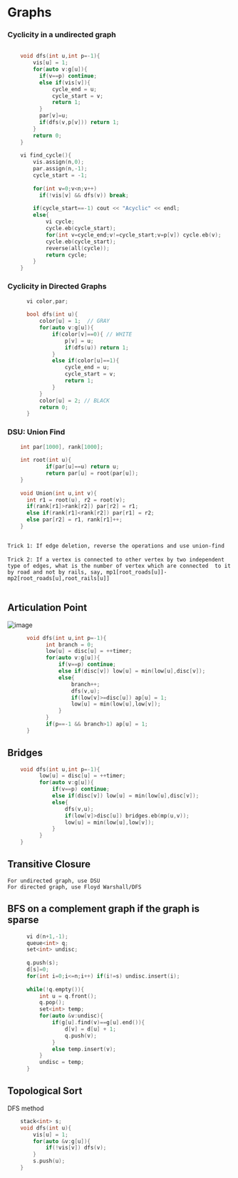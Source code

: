 # Graphs

### Cyclicity in a undirected graph

```cpp
    
    void dfs(int u,int p=-1){
        vis[u] = 1;
        for(auto v:g[u]){
          if(v==p) continue;
          else if(vis[v]){
              cycle_end = u;
              cycle_start = v;
              return 1;
          }
          par[v]=u;
          if(dfs(v,p[v])) return 1;
        }
        return 0;
    }
  
    vi find_cycle(){
        vis.assign(n,0);
        par.assign(n,-1);
        cycle_start = -1;
        
        for(int v=0;v<n;v++)
          if(!vis[v] && dfs(v)) break;
        
        if(cycle_start==-1) cout << "Acyclic" << endl;
        else{
            vi cycle;
            cycle.eb(cycle_start);
            for(int v=cycle_end;v!=cycle_start;v=p[v]) cycle.eb(v);
            cycle.eb(cycle_start);
            reverse(all(cycle));
            return cycle;
        }
    }
```

### Cyclicity in Directed Graphs

```cpp
      vi color,par;
      
      bool dfs(int u){
          color[u] = 1;  // GRAY
          for(auto v:g[u]){
              if(color[v]==0){ // WHITE
                  p[v] = u;
                  if(dfs(u)) return 1;
              }
              else if(color[u]==1){
                  cycle_end = u;
                  cycle_start = v;
                  return 1;
              }
          }
          color[u] = 2; // BLACK
          return 0;
      }
```

### DSU: Union Find

```cpp
    int par[1000], rank[1000];
    
    int root(int u){
            if(par[u]==u) return u;
            return par[u] = root(par[u]);
    }
    
    void Union(int u,int v){
      int r1 = root(u), r2 = root(v);
      if(rank[r1]>rank[r2]) par[r2] = r1;
      else if(rank[r1]<rank[r2]) par[r1] = r2;
      else par[r2] = r1, rank[r1]++;
    }
    
```

`Trick 1: If edge deletion, reverse the operations and use union-find` </br> </br>
`Trick 2: If a vertex is connected to other vertex by two independent type of edges, what is the number of vertex which are connected 
to it by road and not by rails, say, mp1[root_roads[u]]-mp2[root_roads[u],root_rails[u]]` </br> </br>

## Articulation Point
![image](https://user-images.githubusercontent.com/21307343/132128610-75200a76-b2b6-44d2-a36e-c25588c1f964.png)

```cpp
      void dfs(int u,int p=-1){
            int branch = 0;
            low[u] = disc[u] = ++timer;
            for(auto v:g[u]){
                if(v==p) continue;
                else if(disc[v]) low[u] = min(low[u],disc[v]);
                else{
                    branch++;
                    dfs(v,u);
                    if(low[v]>=disc[u]) ap[u] = 1;
                    low[u] = min(low[u],low[v]);
                }
            }
            if(p==-1 && branch>1) ap[u] = 1;
      }
```

## Bridges

```cpp
    void dfs(int u,int p=-1){
          low[u] = disc[u] = ++timer;
          for(auto v:g[u]){
              if(v==p) continue;
              else if(disc[v]) low[u] = min(low[u],disc[v]);
              else{
                  dfs(v,u);
                  if(low[v]>disc[u]) bridges.eb(mp(u,v));
                  low[u] = min(low[u],low[v]);
              }
          }
    }
```

## Transitive Closure

`For undirected graph, use DSU` </br>
`For directed graph, use Floyd Warshall/DFS` </br>

## BFS on a complement graph if the graph is sparse

```cpp
      vi d(n+1,-1);
      queue<int> q;
      set<int> undisc;
      
      q.push(s);
      d[s]=0;
      for(int i=0;i<=n;i++) if(i!=s) undisc.insert(i);
      
      while(!q.empty()){
          int u = q.front();
          q.pop();
          set<int> temp;
          for(auto &v:undisc){
              if(g[u].find(v)==g[u].end()){
                  d[v] = d[u] + 1;
                  q.push(v);
              }
              else temp.insert(v);
          }
          undisc = temp;
      }
```

## Topological Sort

DFS method 

```cpp
    stack<int> s;
    void dfs(int u){
        vis[u] = 1;
        for(auto &v:g[u]){
            if(!vis[v]) dfs(v);
        }
        s.push(u);
    }
```
